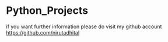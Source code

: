 # Python_Projects
if you want further information please do visit  my github account  https://github.com/nirutadhital
